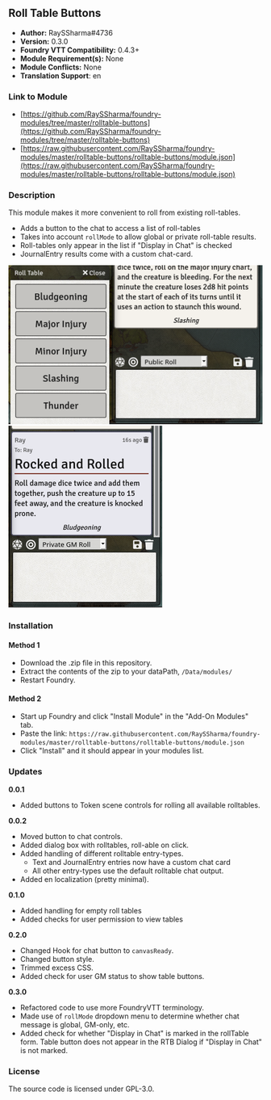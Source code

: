 ## Roll Table Buttons

* **Author:** RaySSharma#4736
* **Version:** 0.3.0
* **Foundry VTT Compatibility:** 0.4.3+
* **Module Requirement(s):** None
* **Module Conflicts:** None
* **Translation Support**: en

### Link to Module
* [https://github.com/RaySSharma/foundry-modules/tree/master/rolltable-buttons](https://github.com/RaySSharma/foundry-modules/tree/master/rolltable-buttons)
* [https://raw.githubusercontent.com/RaySSharma/foundry-modules/master/rolltable-buttons/rolltable-buttons/module.json](https://raw.githubusercontent.com/RaySSharma/foundry-modules/master/rolltable-buttons/rolltable-buttons/module.json)

### Description

This module makes it more convenient to roll from existing roll-tables.
- Adds a button to the chat to access a list of roll-tables
- Takes into account `rollMode` to allow global or private roll-table results.
- Roll-tables only appear in the list if "Display in Chat" is checked
- JournalEntry results come with a custom chat-card. 

![New Button + Dialog](./images/rolltable-dialog.png "New Button + Dialog")
![Chat Card + GM Roll](./images/gmroll.png "Chat Card + GM Roll")



### Installation

#### Method 1
- Download the .zip file in this repository.
- Extract the contents of the zip to your dataPath, `/Data/modules/`
- Restart Foundry.

#### Method 2
- Start up Foundry and click "Install Module" in the "Add-On Modules" tab.
- Paste the link: `https://raw.githubusercontent.com/RaySSharma/foundry-modules/master/rolltable-buttons/rolltable-buttons/module.json`
- Click "Install" and it should appear in your modules list.

### Updates
**0.0.1**
- Added buttons to Token scene controls for rolling all available rolltables.

**0.0.2**
- Moved button to chat controls.
- Added dialog box with rolltables, roll-able on click.
- Added handling of different rolltable entry-types.
    - Text and JournalEntry entries now have a custom chat card
    - All other entry-types use the default rolltable chat output.
- Added en localization (pretty minimal).

**0.1.0**
- Added handling for empty roll tables
- Added checks for user permission to view tables

**0.2.0**
- Changed Hook for chat button to `canvasReady`.
- Changed button style.
- Trimmed excess CSS.
- Added check for user GM status to show table buttons.

**0.3.0**
- Refactored code to use more FoundryVTT terminology.
- Made use of `rollMode` dropdown menu to determine whether chat message is global, GM-only, etc.
- Added check for whether "Display in Chat" is marked in the rollTable form. Table button does not appear in the RTB Dialog if "Display in Chat" is not marked.

### License
The source code is licensed under GPL-3.0.
